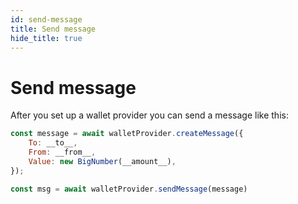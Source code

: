 ```yaml
---
id: send-message
title: Send message
hide_title: true
---
```


# Send message
After you set up a wallet provider you can send a message like this:
``` javascript
const message = await walletProvider.createMessage({
    To: __to__,
    From: __from__,
    Value: new BigNumber(__amount__),
});

const msg = await walletProvider.sendMessage(message)
```
